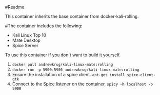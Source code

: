 #Readme

This container inherits the base container from docker-kali-rolling.

#The container includes the following:

* Kali Linux Top 10
* Mate Desktop
* Spice Server

To use this container if you don't want to build it yourself.

1. `docker pull andrewkrug/kali-linux-mate:rolling`
2. `docker run -p 5900:5900 andrewkrug/kali-linux-mate:rolling`
3. Ensure the installation of a spice client. `apt-get install spice-client-gtk`
4. Connect to the Spice listener on the container. `spicy -h localhost -p 5900`  
